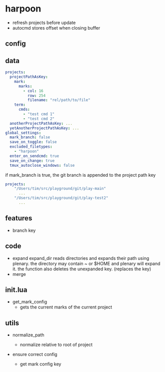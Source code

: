 # harpoon

- refresh projects before update
- autocmd stores offset when closing buffer

## config

## data

```yaml
projects:
  projectPathAsKey:
    mark:
      marks:
        - col: 16
          row: 254
          filename: "rel/path/to/file"
    term:
      cmds:
        - "test cmd 1"
        - "test cmd 2"
  anotherProjectPathAsKey: ...
  yetAnotherProjectPathAsKey: ...
global_settings:
  mark_branch: false
  save_on_toggle: false
  excluded_filetypes:
    - "harpoon"
  enter_on_sendcmd: true
  save_on_change: true
  tmux_autoclose_windows: false
```

if mark_branch is true, the git branch is appended to the project path key

```yaml
projects:
    "/Users/tim/src/playground/git/play-main"
      ...
    "/Users/tim/src/playground/git/play-test2"
      ...
```

## features

- branch key

## code

- expand
  expand_dir reads directories and expands their path using plenary. the directory may contain ~ or $HOME and plenary will expand it. the function also deletes the unexpanded key. (replaces the key)
- merge

## init.lua

- get_mark_config
  - gets the current marks of the current project

## utils

- normalize_path

  - normalize relative to root of project

- ensure correct config
  - get mark config key

